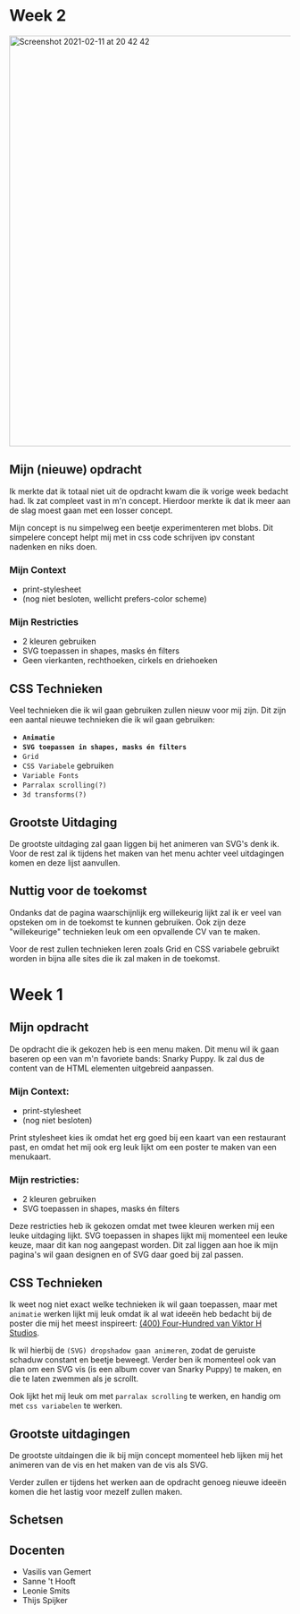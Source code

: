 # Week 2
<img width="734" alt="Screenshot 2021-02-11 at 20 42 42" src="https://user-images.githubusercontent.com/59770136/107689912-b791f180-6ca9-11eb-8e17-82550848b268.png">


## Mijn (nieuwe) opdracht
Ik merkte dat ik totaal niet uit de opdracht kwam die ik vorige week bedacht had. Ik zat compleet vast in m'n concept. Hierdoor merkte ik dat ik meer aan de slag moest gaan met een losser concept. 

Mijn concept is nu simpelweg een beetje experimenteren met blobs. Dit simpelere concept helpt mij met in css code schrijven ipv constant nadenken en niks doen.

### Mijn Context
- print-stylesheet
- (nog niet besloten, wellicht prefers-color scheme)

### Mijn Restricties
- 2 kleuren gebruiken
- SVG toepassen in shapes, masks én filters
- Geen vierkanten, rechthoeken, cirkels en driehoeken

## CSS Technieken
Veel technieken die ik wil gaan gebruiken zullen nieuw voor mij zijn. Dit zijn een aantal nieuwe technieken die ik wil gaan gebruiken: 
- **`Animatie`**
- **`SVG toepassen in shapes, masks én filters`**
- `Grid`
- `CSS Variabele` gebruiken
- `Variable Fonts`
- `Parralax scrolling(?)`
- `3d transforms(?)`

## Grootste Uitdaging
De grootste uitdaging zal gaan liggen bij het animeren van SVG's denk ik. Voor de rest zal ik tijdens het maken van het menu achter veel uitdagingen komen en deze lijst aanvullen.

## Nuttig voor de toekomst
Ondanks dat de pagina waarschijnlijk erg willekeurig lijkt zal ik er veel van opsteken om in de toekomst te kunnen gebruiken. Ook zijn deze "willekeurige" technieken leuk om een opvallende CV van te maken.

Voor de rest zullen technieken leren zoals Grid en CSS variabele gebruikt worden in bijna alle sites die ik zal maken in de toekomst.

# Week 1
## Mijn opdracht
De opdracht die ik gekozen heb is een menu maken. Dit menu wil ik gaan baseren op een van m'n favoriete bands: Snarky Puppy. Ik zal dus de content van de HTML elementen uitgebreid aanpassen. 

### Mijn Context:
- print-stylesheet
- (nog niet besloten)

Print stylesheet kies ik omdat het erg goed bij een kaart van een restaurant past, en omdat het mij ook erg leuk lijkt om een poster te maken van een menukaart.

### Mijn restricties:
- 2 kleuren gebruiken
- SVG toepassen in shapes, masks én filters

Deze restricties heb ik gekozen omdat met twee kleuren werken mij een leuke uitdaging lijkt. SVG toepassen in shapes lijkt mij momenteel een leuke keuze, maar dit kan nog aangepast worden. Dit zal liggen aan hoe ik mijn pagina's wil gaan designen en of SVG daar goed bij zal passen.

## CSS Technieken
Ik weet nog niet exact welke technieken ik wil gaan toepassen, maar met `animatie` werken lijkt mij leuk omdat ik al wat ideeën heb bedacht bij de poster die mij het meest inspireert: [(400) Four-Hundred van Viktor H Studios](https://www.instagram.com/p/BymSunGiTD0/). 

Ik wil hierbij de `(SVG) dropshadow gaan animeren`, zodat de geruiste schaduw constant en beetje beweegt. Verder ben ik momenteel ook van plan om een SVG vis (is een album cover van Snarky Puppy) te maken, en die te laten zwemmen als je scrollt. 

Ook lijkt het mij leuk om met `parralax scrolling` te werken, en handig om met `css variabelen` te werken.

## Grootste uitdagingen
De grootste uitdaingen die ik bij mijn concept momenteel heb lijken mij het animeren van de vis en het maken van de vis als SVG. 

Verder zullen er tijdens het werken aan de opdracht genoeg nieuwe ideeën komen die het lastig voor mezelf zullen maken.

## Schetsen

## Docenten
- Vasilis van Gemert
- Sanne 't Hooft
- Leonie Smits
- Thijs Spijker
